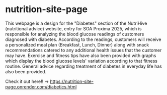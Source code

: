 # nutrition-site-page
This webpage is a design for the "Diabetes" section of the NutriHive (nutritional advice) website, entry for SOA Proxima 2025, which is responsible for analyzing the blood glucose readings of customers diagnosed with diabetes. According to the readings, customers will receive a personalized meal plan (Breakfast, Lunch, Dinner) along with snack recommendations catered to any additional health issues that the customer may have. Exercise and fitness tips have also been provided with graphs which display the blood glucose levels' variation according to that fitness routine. General advice regarding treatment of diabetes in everyday life has also been provided. 

Check it out here!! -> https://nutrition-site-page.onrender.com/diabetics.html
